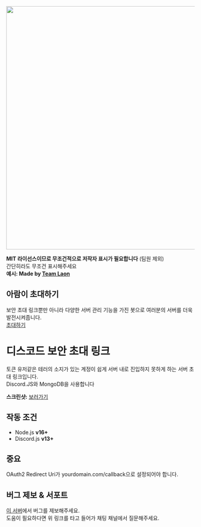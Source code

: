 <img src="https://i.imgur.com/bkXj5zX.png" width="650" height="auto">

**MIT 라이선스이므로 무조건적으로 저작자 표시가 필요합니다** (팀원 제외)  
간단히라도 무조건 표시해주세요  
**예시: Made by [Team Laon](https://laon.dev)**  

## 아람이 초대하기
보안 초대 링크뿐만 아니라 다양한 서버 관리 기능을 가진 봇으로 여러분의 서버를 더욱 발전시켜줍니다.  
[초대하기](https://discord.com/api/oauth2/authorize?client_id=970677290667217006&permissions=8&scope=bot%20applications.commands)

# 디스코드 보안 초대 링크
토큰 유저같은 테러의 소지가 있는 계정이 쉽게 서버 내로 진입하지 못하게 하는 서버 초대 링크입니다.  
Discord.JS와 MongoDB을 사용합니다

**스크린샷:** [보러가기](https://github.com/Team-Laon/SecureLink/blob/main/img/GWghfhU.png?raw=true)

## 작동 조건
- Node.js **v16+** 
- Discord.js **v13+**

## 중요
OAuth2 Redirect Uri가 yourdomain.com/callback으로 설정되어야 합니다.  

## 버그 제보 & 서포트
[이 서버](https://nguard.xyz/invite/laon)에서 버그를 제보해주세요.  
도움이 필요하다면 위 링크를 타고 들어가 채팅 채널에서 질문해주세요.  
